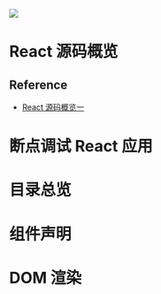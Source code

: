 [![](https://parg.co/UbM)](https://parg.co/bWg)


# React 源码概览
## Reference
- [React 源码概览一](http://front-ender.me/react/react-source-code-core.html)

# 断点调试 React 应用

# 目录总览

# 组件声明

# DOM 渲染